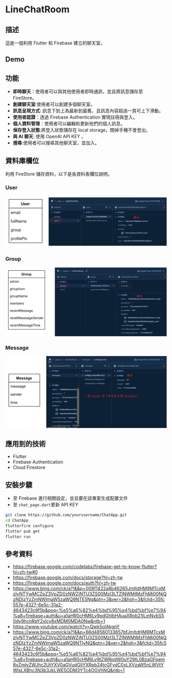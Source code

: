 # LineChatRoom
## 描述
這是一個利用 Flutter 和 Firebase 建立的聊天室。
## Demo 

## 功能
- **即時聊天**：使用者可以與其他使用者即時通訊，並且將訊息儲存至 FireStore。
- **創建聊天室**:使用者可以創建多個聊天室。
- **訊息呈現方式**: 訊息下到上為最新到最舊，且訊息內容超過一頁可上下滑動。
- **使用者認證**：透過 Firebase Authentication 實現註冊與登入。
- **個人資料管理**：使用者可以編輯和更新他們的個人訊息。
- **保存登入狀態**:將登入狀態儲存在 local storage，關掉手機不會登出。
- **與 AI 聊天**: 使用 OpenAI API KEY 。
- **搜尋**:使用者可以搜尋其他聊天室，並加入。

## 資料庫欄位
利用 FireStore 儲存資料，以下是各資料表欄位說明。
### User
![User](images/image-2.png)
### Group
![Group](images/image.png)
### Message
![Message](images/image-1.png)


## 應用到的技術
- Flutter
- Firebase Authentication
- Cloud Firestore

## 安裝步驟
- 至 Firebase 進行相關設定，並且要在該專案生成配置文件
- 至 `chat_page.dart`更新 API KEY

```bash
git clone https://github.com/yourusername/ChatApp.git
cd ChatApp
flutterfire configure
flutter pub get
flutter run
```


## 參考資料
- https://firebase.google.com/codelabs/firebase-get-to-know-flutter?hl=zh-tw#0
- https://firebase.google.com/docs/storage?hl=zh-tw
- https://firebase.google.com/docs/auth?hl=zh-tw
- https://www.bing.com/ck/a?!&&p=008f1422a8b46265JmltdHM9MTcxMzIyNTYwMCZpZ3VpZD0zNWZjNTU3ZS00MzI3LTZlNWMtMzFhMi00NjQzNDIzYzZmNWImaW5zaWQ9NTE5Ng&ptn=3&ver=2&hsh=3&fclid=35fc557e-4327-6e5c-31a2-4643423c6f5b&psq=%e5%a6%82%e4%bd%95%e4%bd%bf%e7%94%a8+firebase+auth&u=a1aHR0cHM6Ly9pdGhlbHAuaXRob21lLmNvbS50dy9hcnRpY2xlcy8xMDM0MDA0Nw&ntb=1
- https://www.youtube.com/watch?v=Qwk5oIAkgnY
- https://www.bing.com/ck/a?!&&p=66d48560133657bfJmltdHM9MTcxMzIyNTYwMCZpZ3VpZD0zNWZjNTU3ZS00MzI3LTZlNWMtMzFhMi00NjQzNDIzYzZmNWImaW5zaWQ9NTIyNQ&ptn=3&ver=2&hsh=3&fclid=35fc557e-4327-6e5c-31a2-4643423c6f5b&psq=%e5%a6%82%e4%bd%95%e4%bd%bf%e7%94%a8+firebase+auth&u=a1aHR0cHM6Ly9tZWRpdW0uY29tL0BzaGFpem8vZmlyZWJhc2UtYXV0aGVudGljYXRpb24tcGFydC0xLXVzaW5nLWVtYWlsLXBhc3N3b3JkLWE5ODM3YTc4OGVhNQ&ntb=1
